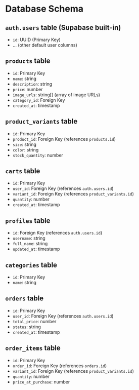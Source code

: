 # Database Schema

## `auth.users` table (Supabase built-in)
- `id`: UUID (Primary Key)
- ... (other default user columns)

## `products` table
- `id`: Primary Key
- `name`: string
- `description`: string
- `price`: number
- `image_urls`: string[] (array of image URLs)
- `category_id`: Foreign Key
- `created_at`: timestamp

## `product_variants` table
- `id`: Primary Key
- `product_id`: Foreign Key (references `products.id`)
- `size`: string
- `color`: string
- `stock_quantity`: number

## `carts` table
- `id`: Primary Key
- `user_id`: Foreign Key (references `auth.users.id`)
- `variant_id`: Foreign Key (references `product_variants.id`)
- `quantity`: number
- `created_at`: timestamp

## `profiles` table
- `id`: Foreign Key (references `auth.users.id`)
- `username`: string
- `full_name`: string
- `updated_at`: timestamp

## `categories` table
- `id`: Primary Key
- `name`: string

## `orders` table
- `id`: Primary Key
- `user_id`: Foreign Key (references `auth.users.id`)
- `total_price`: number
- `status`: string
- `created_at`: timestamp

## `order_items` table
- `id`: Primary Key
- `order_id`: Foreign Key (references `orders.id`)
- `variant_id`: Foreign Key (references `product_variants.id`)
- `quantity`: number
- `price_at_purchase`: number